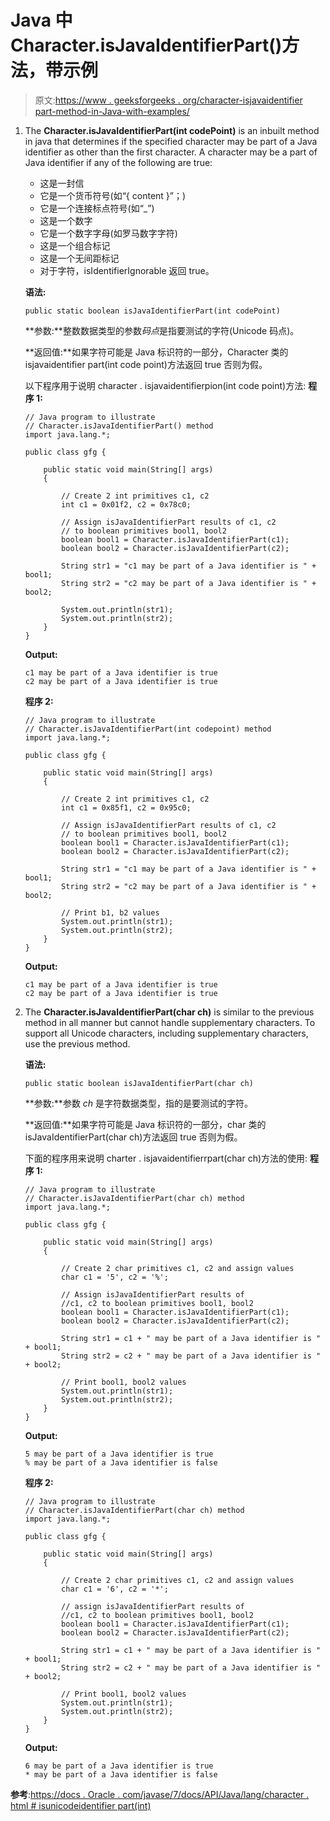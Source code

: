 # Java 中 Character.isJavaIdentifierPart()方法，带示例

> 原文:[https://www . geeksforgeeks . org/character-isjavaidentifier part-method-in-Java-with-examples/](https://www.geeksforgeeks.org/character-isjavaidentifierpart-method-in-java-with-examples/)

1.  The **Character.isJavaIdentifierPart(int codePoint)** is an inbuilt method in java that determines if the specified character may be part of a Java identifier as other than the first character.
    A character may be a part of Java identifier if any of the following are true:
    *   这是一封信
    *   它是一个货币符号(如“{ content }”；)
    *   它是一个连接标点符号(如“_”)
    *   这是一个数字
    *   它是一个数字字母(如罗马数字字符)
    *   这是一个组合标记
    *   这是一个无间距标记
    *   对于字符，isIdentifierIgnorable 返回 true。

    **语法:**

    ```
    public static boolean isJavaIdentifierPart(int codePoint)
    ```

    **参数:**整数数据类型的参数*码点*是指要测试的字符(Unicode 码点)。

    **返回值:**如果字符可能是 Java 标识符的一部分，Character 类的 isjavaidentifier part(int code point)方法返回 true 否则为假。

    以下程序用于说明 character . isjavaidentifierpion(int code point)方法:
    **程序 1:**

    ```
    // Java program to illustrate
    // Character.isJavaIdentifierPart() method
    import java.lang.*;

    public class gfg {

        public static void main(String[] args)
        {

            // Create 2 int primitives c1, c2
            int c1 = 0x01f2, c2 = 0x78c0;

            // Assign isJavaIdentifierPart results of c1, c2
            // to boolean primitives bool1, bool2
            boolean bool1 = Character.isJavaIdentifierPart(c1);
            boolean bool2 = Character.isJavaIdentifierPart(c2);

            String str1 = "c1 may be part of a Java identifier is " + bool1;
            String str2 = "c2 may be part of a Java identifier is " + bool2;

            System.out.println(str1);
            System.out.println(str2);
        }
    }
    ```

    **Output:**

    ```
    c1 may be part of a Java identifier is true
    c2 may be part of a Java identifier is true

    ```

    **程序 2:**

    ```
    // Java program to illustrate
    // Character.isJavaIdentifierPart(int codepoint) method
    import java.lang.*;

    public class gfg {

        public static void main(String[] args)
        {

            // Create 2 int primitives c1, c2
            int c1 = 0x85f1, c2 = 0x95c0;

            // Assign isJavaIdentifierPart results of c1, c2
            // to boolean primitives bool1, bool2
            boolean bool1 = Character.isJavaIdentifierPart(c1);
            boolean bool2 = Character.isJavaIdentifierPart(c2);

            String str1 = "c1 may be part of a Java identifier is " + bool1;
            String str2 = "c2 may be part of a Java identifier is " + bool2;

            // Print b1, b2 values
            System.out.println(str1);
            System.out.println(str2);
        }
    }
    ```

    **Output:**

    ```
    c1 may be part of a Java identifier is true
    c2 may be part of a Java identifier is true

    ```

2.  The **Character.isJavaIdentifierPart(char ch)** is similar to the previous method in all manner but cannot handle supplementary characters. To support all Unicode characters, including supplementary characters, use the previous method.

    **语法:**

    ```
    public static boolean isJavaIdentifierPart(char ch)
    ```

    **参数:**参数 *ch* 是字符数据类型，指的是要测试的字符。

    **返回值:**如果字符可能是 Java 标识符的一部分，char 类的 isJavaIdentifierPart(char ch)方法返回 true 否则为假。

    下面的程序用来说明 charter . isjavaidentifierrpart(char ch)方法的使用:
    **程序 1:**

    ```
    // Java program to illustrate
    // Character.isJavaIdentifierPart(char ch) method
    import java.lang.*;

    public class gfg {

        public static void main(String[] args)
        {

            // Create 2 char primitives c1, c2 and assign values
            char c1 = '5', c2 = '%';

            // Assign isJavaIdentifierPart results of 
            //c1, c2 to boolean primitives bool1, bool2
            boolean bool1 = Character.isJavaIdentifierPart(c1);
            boolean bool2 = Character.isJavaIdentifierPart(c2);

            String str1 = c1 + " may be part of a Java identifier is " + bool1;
            String str2 = c2 + " may be part of a Java identifier is " + bool2;

            // Print bool1, bool2 values
            System.out.println(str1);
            System.out.println(str2);
        }
    }
    ```

    **Output:**

    ```
    5 may be part of a Java identifier is true
    % may be part of a Java identifier is false

    ```

    **程序 2:**

    ```
    // Java program to illustrate
    // Character.isJavaIdentifierPart(char ch) method
    import java.lang.*;

    public class gfg {

        public static void main(String[] args)
        {

            // Create 2 char primitives c1, c2 and assign values
            char c1 = '6', c2 = '*';

            // assign isJavaIdentifierPart results of 
            //c1, c2 to boolean primitives bool1, bool2
            boolean bool1 = Character.isJavaIdentifierPart(c1);
            boolean bool2 = Character.isJavaIdentifierPart(c2);

            String str1 = c1 + " may be part of a Java identifier is " + bool1;
            String str2 = c2 + " may be part of a Java identifier is " + bool2;

            // Print bool1, bool2 values
            System.out.println(str1);
            System.out.println(str2);
        }
    }
    ```

    **Output:**

    ```
    6 may be part of a Java identifier is true
    * may be part of a Java identifier is false

    ```

**参考**:[https://docs . Oracle . com/javase/7/docs/API/Java/lang/character . html # isunicodeidentifier part(int)](https://docs.oracle.com/javase/7/docs/api/java/lang/Character.html#isUnicodeIdentifierPart(int))